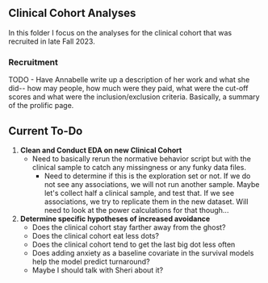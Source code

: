 ## Clinical Cohort Analyses

In this folder I focus on the analyses for the clinical cohort that was recruited in late Fall 2023. 

### Recruitment

TODO - Have Annabelle write up a description of her work and what she did-- how may people, how much were they paid, what were the cut-off scores and what were the inclusion/exclusion criteria. Basically, a summary of the prolific page.

## Current To-Do

1. **Clean and Conduct EDA on new Clinical Cohort**
    * Need to basically rerun the normative behavior script but with the clinical sample to catch any missingness or any funky data files.
       - Need to determine if this is the exploration set or not. If we do not see any associations, we will not run another sample. Maybe let's collect half a clinical sample, and test that. If we see associations, we try to replicate them in the new dataset. Will need to look at the power calculations for that though...
2. **Determine specific hypotheses of increased avoidance**
    * Does the clinical cohort stay farther away from the ghost?
    * Does the clinical cohort eat less dots?
    * Does the clinical cohort tend to get the last big dot less often
    * Does adding anxiety as a baseline covariate in the survival models help the model predict turnaround?
    * Maybe I should talk with Sheri about it?
   
